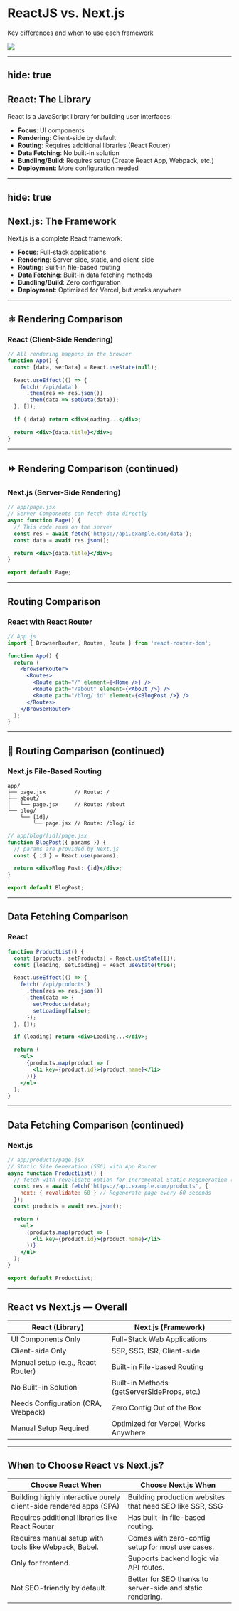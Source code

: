 # ReactJS vs. Next.js

Key differences and when to use each framework

<img src="/assets/vs.webp" class="mt-5 w-[100%] mx-auto" />

---
hide: true
---
## React: The Library

React is a JavaScript library for building user interfaces:

- **Focus**: UI components
- **Rendering**: Client-side by default
- **Routing**: Requires additional libraries (React Router)
- **Data Fetching**: No built-in solution
- **Bundling/Build**: Requires setup (Create React App, Webpack, etc.)
- **Deployment**: More configuration needed

---
hide: true
---
## Next.js: The Framework

Next.js is a complete React framework:

- **Focus**: Full-stack applications
- **Rendering**: Server-side, static, and client-side
- **Routing**: Built-in file-based routing
- **Data Fetching**: Built-in data fetching methods
- **Bundling/Build**: Zero configuration
- **Deployment**: Optimized for Vercel, but works anywhere

---

## ⚛️ Rendering Comparison

### React (Client-Side Rendering)
```jsx
// All rendering happens in the browser
function App() {
  const [data, setData] = React.useState(null);

  React.useEffect(() => {
    fetch('/api/data')
      .then(res => res.json())
      .then(data => setData(data));
  }, []);

  if (!data) return <div>Loading...</div>;

  return <div>{data.title}</div>;
}
```

---

## ⏩ Rendering Comparison (continued)

### Next.js (Server-Side Rendering)
```jsx
// app/page.jsx
// Server Components can fetch data directly
async function Page() {
  // This code runs on the server
  const res = await fetch('https://api.example.com/data');
  const data = await res.json();

  return <div>{data.title}</div>;
}

export default Page;
```

---

## Routing Comparison

### React with React Router
```jsx
// App.js
import { BrowserRouter, Routes, Route } from 'react-router-dom';

function App() {
  return (
    <BrowserRouter>
      <Routes>
        <Route path="/" element={<Home />} />
        <Route path="/about" element={<About />} />
        <Route path="/blog/:id" element={<BlogPost />} />
      </Routes>
    </BrowserRouter>
  );
}
```

---

## 📂 Routing Comparison (continued)

### Next.js File-Based Routing
```
app/
├── page.jsx         // Route: /
├── about/
│   └── page.jsx     // Route: /about
└── blog/
    └── [id]/
        └── page.jsx // Route: /blog/:id
```

```jsx
// app/blog/[id]/page.jsx
function BlogPost({ params }) {
  // params are provided by Next.js
  const { id } = React.use(params);

  return <div>Blog Post: {id}</div>;
}

export default BlogPost;
```

---

## Data Fetching Comparison

### React
```jsx
function ProductList() {
  const [products, setProducts] = React.useState([]);
  const [loading, setLoading] = React.useState(true);

  React.useEffect(() => {
    fetch('/api/products')
      .then(res => res.json())
      .then(data => {
        setProducts(data);
        setLoading(false);
      });
  }, []);

  if (loading) return <div>Loading...</div>;

  return (
    <ul>
      {products.map(product => (
        <li key={product.id}>{product.name}</li>
      ))}
    </ul>
  );
}
```

---

## Data Fetching Comparison (continued)

### Next.js
```jsx
// app/products/page.jsx
// Static Site Generation (SSG) with App Router
async function ProductList() {
  // fetch with revalidate option for Incremental Static Regeneration (ISR)
  const res = await fetch('https://api.example.com/products', {
    next: { revalidate: 60 } // Regenerate page every 60 seconds
  });
  const products = await res.json();

  return (
    <ul>
      {products.map(product => (
        <li key={product.id}>{product.name}</li>
      ))}
    </ul>
  );
}

export default ProductList;
```

---

## React vs Next.js — Overall
| React (Library) | Next.js (Framework) |
|------------------|---------------------|
| UI Components Only | Full-Stack Web Applications |
| Client-side Only | SSR, SSG, ISR, Client-side |
| Manual setup (e.g., React Router) | Built-in File-based Routing |
| No Built-in Solution | Built-in Methods (getServerSideProps, etc.) |
| Needs Configuration (CRA, Webpack) | Zero Config Out of the Box |
| Manual Setup Required | Optimized for Vercel, Works Anywhere |
---

## When to Choose React vs Next.js?

| Choose React When | Choose Next.js When |
|------------------|---------------------|
| Building highly interactive purely client-side rendered apps (SPA)  | Building production websites that need SEO like SSR, SSG|
| Requires additional libraries like React Router | Has built-in file-based routing. |
| Requires manual setup with tools like Webpack, Babel. | Comes with zero-config setup for most use cases. |
| Only for frontend. | Supports backend logic via API routes. |
| Not SEO-friendly by default. | Better for SEO thanks to server-side and static rendering. |
